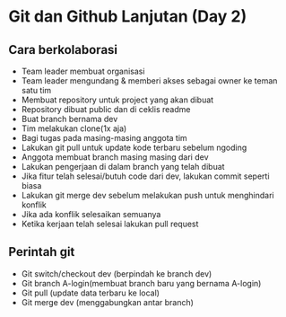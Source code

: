 # Git dan Github Lanjutan (Day 2)
## Cara berkolaborasi
- Team leader membuat organisasi
- Team leader mengundang & memberi akses sebagai owner ke teman satu tim
- Membuat repository untuk project yang akan dibuat
- Repository dibuat public dan di ceklis readme
- Buat branch bernama dev
- Tim melakukan clone(1x aja)
- Bagi tugas pada masing-masing anggota tim
- Lakukan git pull untuk update kode terbaru sebelum ngoding
- Anggota membuat branch masing masing dari dev 
- Lakukan pengerjaan di dalam branch yang telah dibuat
- Jika fitur telah selesai/butuh code dari dev, lakukan commit seperti biasa
- Lakukan git merge dev sebelum melakukan push untuk menghindari konflik
- Jika ada konflik selesaikan semuanya
- Ketika kerjaan telah selesai lakukan pull request

## Perintah git
- Git switch/checkout dev (berpindah ke branch dev)
- Git branch A-login(membuat branch baru yang bernama A-login)
- Git pull (update data terbaru ke local)
- Git merge dev (menggabungkan antar branch)




